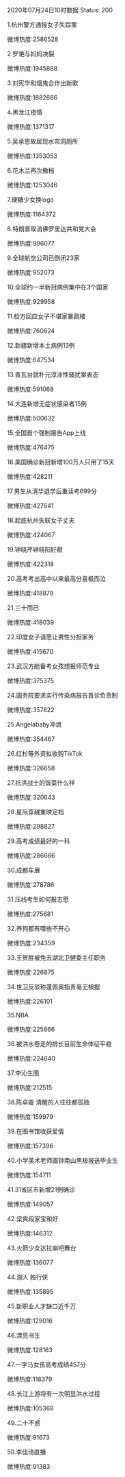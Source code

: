 2020年07月24日10时数据
Status: 200

1.杭州警方通报女子失踪案

微博热度:2586528

2.罗艳与妈妈决裂

微博热度:1945888

3.刘宪华和烟鬼合作出新歌

微博热度:1882686

4.黑龙江疫情

微博热度:1371317

5.吴承恩故居现水帘洞厕所

微博热度:1353053

6.花木兰再次撤档

微博热度:1253046

7.硬糖少女换logo

微博热度:1164372

8.特朗普取消佛罗里达共和党大会

微博热度:996077

9.全球航空公司已倒闭23家

微博热度:952073

10.全球约一半新冠病例集中在3个国家

微博热度:929958

11.检方回应女子不堪家暴跳楼

微博热度:760624

12.新疆新增本土病例13例

微博热度:647534

13.青瓦台就朴元淳涉性骚扰案表态

微博热度:591068

14.大连新增无症状感染者15例

微博热度:500632

15.全国首个强制报告App上线

微博热度:476475

16.美国确诊新冠新增100万人只用了15天

微博热度:428211

17.男生从清华退学后重读考699分

微博热度:427641

18.起底杭州失联女子丈夫

微博热度:424067

19.钟晓芹钟晓阳好甜

微博热度:422318

20.高考考出高中以来最高分喜极而泣

微博热度:418879

21.三十而已

微博热度:418039

22.印度女子请愿让男性分担家务

微博热度:415670

23.武汉方舱备考女孩想报师范专业

微博热度:375375

24.国务院要求实行传染病报告首诊负责制

微博热度:357822

25.Angelababy冲浪

微博热度:354467

26.红杉等外资拟收购TikTok

微博热度:326658

27.抗洪战士的饭菜什么样

微博热度:320643

28.星际穿越重映定档

微博热度:298827

29.高考成绩最好的一科

微博热度:286666

30.成都车展

微博热度:278786

31.压线考生如何报志愿

微博热度:275681

32.养狗都有哪些不开心

微博热度:234359

33.王贺胜被免去湖北卫健委主任职务

微博热度:226875

34.世卫反驳称蓬佩奥指责毫无根据

微博热度:226101

35.NBA

微博热度:225866

36.被洪水卷走的排长目前生命体征平稳

微博热度:224640

37.李沁生图

微博热度:212515

38.陈卓璇 清醒的人往往都孤独

微博热度:159979

39.在图书馆收获爱情

微博热度:157396

40.小学美术老师画钟南山黑板报送毕业生

微博热度:154711

41.31省区市新增21例确诊

微博热度:149057

42.梁爽段家宝和好

微博热度:146312

43.火箭少女达拉崩吧舞台

微博热度:136077

44.湖人 独行侠

微博热度:135895

45.新职业人才缺口近千万

微博热度:129016

46.漂亮书生

微博热度:128163

47.一字马女孩高考成绩457分

微博热度:118379

48.长江上游将有一次明显洪水过程

微博热度:105368

49.二十不惑

微博热度:91673

50.李佳琦直播

微博热度:91383

